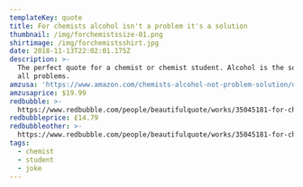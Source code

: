 ```yaml
---
templateKey: quote
title: For chemists alcohol isn't a problem it's a solution
thumbnail: /img/forchemistssize-01.png
shirtimage: /img/forchemistsshirt.jpg
date: 2018-11-13T22:02:01.175Z
description: >-
  The perfect quote for a chemist or chemist student. Alcohol is the solution to
  all problems.
amzusa: 'https://www.amazon.com/chemists-alcohol-not-problem-solution/dp/B07KGXR8X1'
amzusaprice: $19.99
redbubble: >-
  https://www.redbubble.com/people/beautifulquote/works/35045181-for-chemists-alcohol-is-not-a-problem-its-a-solution?asc=u&p=t-shirt
redbubbleprice: £14.79
redbubbleother: >-
  https://www.redbubble.com/people/beautifulquote/works/35045181-for-chemists-alcohol-is-not-a-problem-its-a-solution?asc=u&modal=%2Fboom%2Fb%2FavailableProducts%2F35045181&p=t-shirt
tags:
  - chemist
  - student
  - joke
---
```


